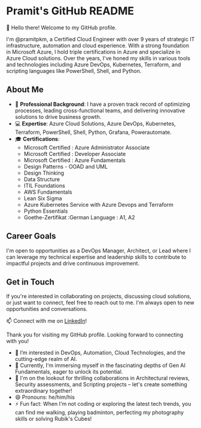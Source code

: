 # Pramit's GitHub README


👋 Hello there! Welcome to my GitHub profile.

I'm @pramitpkm, a Certified Cloud Engineer with over 9 years of strategic IT infrastructure, automation and cloud experience. With a strong foundation in Microsoft Azure, I hold triple certifications in Azure and specialize in Azure Cloud solutions. Over the years, I've honed my skills in various tools and technologies including Azure DevOps, Kubernetes, Terraform, and scripting languages like PowerShell, Shell, and Python.


## About Me


- 💼 **Professional Background**: I have a proven track record of optimizing processes, leading cross-functional teams, and delivering innovative solutions to drive business growth.
- 💻 **Expertise**: Azure Cloud Solutions, Azure DevOps, Kubernetes, Terraform, PowerShell, Shell, Python, Grafana, Powerautomate.
- 🎓 **Certifications**: 
  - Microsoft Certified : Azure Administrator Associate
  - Microsoft Certified : Developer Associate
  - Microsoft Certified : Azure Fundamentals
  - Design Patterns - OOAD and UML
  - Design Thinking
  - Data Structure
  - ITIL Foundations
  - AWS Fundamentals
  - Lean Six Sigma
  - Azure Kubernetes Service with Azure Devops and Terraform
  - Python Essentials
  - Goethe-Zertifikat :German Language : A1, A2


## Career Goals

I'm open to opportunities as a DevOps Manager, Architect, or Lead where I can leverage my technical expertise and leadership skills to contribute to impactful projects and drive continuous improvement.

## Get in Touch

If you're interested in collaborating on projects, discussing cloud solutions, or just want to connect, feel free to reach out to me. I'm always open to new opportunities and conversations.

📫 Connect with me on [LinkedIn](https://www.linkedin.com/in/pramitpkm)!

Thank you for visiting my GitHub profile. Looking forward to connecting with you!




- 👀 I’m interested in DevOps, Automation, Cloud Technologies, and the cutting-edge realm of AI.
- 🌱 Currently, I'm immersing myself in the fascinating depths of Gen AI Fundamentals, eager to unlock its potential.
- 💞️ I'm on the lookout for thrilling collaborations in Architectural reviews, Security assessments, and Scripting projects – let's create something extraordinary together!
- 😄 Pronouns: he/him/his
- ⚡ Fun fact: When I'm not coding or exploring the latest tech trends, you can find me walking, playing badminton, perfecting my photography skills or solving Rubik's Cubes!



<!---
pramitpkm/pramitpkm is a ✨ special ✨ repository because its `README.md` (this file) appears on your GitHub profile.
You can click the Preview link to take a look at your changes.
--->
